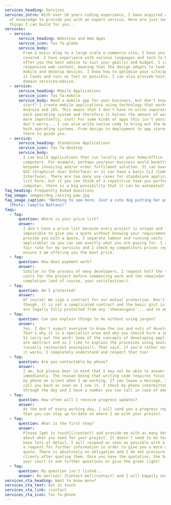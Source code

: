 ```yaml
---
services_heading: Services
services_intro: With over 20 years coding experience, I have acquired a wealth
  of knowledge to provide you with an expert service. Here are just some of the
  things I can build for you...
services:
  - service:
      service_heading: Websites and Web Apps
      service_icon: fas fa-globe
      service_body:
        From a basic blog to a large scale e-commerce site, I have you
        covered. I have experience with various languages and tech to be able to
        offer you the best advice to suit your goal(s) and budget. I create
        responsive web content, meaning that the design adapts to look great on
        mobile and desktop devices. I know how to optimise your site/app so that
        it loads and runs as fast as possible. I can also provide hosting and
        domain services/advice.
  - service:
      service_heading: Mobile Applications
      service_icon: fas fa-mobile
      service_body: Need a mobile app for your business, but don't know where to
        start? I create mobile applications using technology that works on both
        Android and iOS. This means that I don't have to write separate code for
        each operating system and therefore it halves the amount of work and,
        more importantly, cost! For some kinds of apps this isn't possible, but
        don't worry... I can also write native code to bring out the best of
        both operating systems. From design to deployment to app stores, I'll be
        there to guide you.
  - service:
      service_heading: Standalone Applications
      service_icon: fas fa-desktop
      service_body:
        I can build applications that run locally on your home/office
        computers. For example, perhaps you/your business would benefit from a
        bespoke invoicing and/or order fulfilment solution. It can have a pretty
        GUI (Graphical User Interface) or it can have a basic CLI (Command Line
        Interface). There are too many use cases for standalone applications to
        list here, but if you can think of a repetitive task you perform on your
        computer, there is a big possibility that it can be automated!
faq_heading: Frequently Asked Questions
faq_image: images/dog_raising_paw.jpg
faq_image_caption: "Nothing to see here. Just a cute dog putting her paw up!
  (Photo: Camylla Battani)"
faqs:
  - faq:
      question: Where is your price list?
      answer:
        I don't have a price list because every project is unique and it is
        impossible to give you a quote without knowing your requirements. When I
        provide you with a quote, I separate labour and running costs (if
        applicable) so you can see exactly what you are paying for. I charge a
        fair rate for my services and I check my competitors prices regularly to
        ensure I am offering you the best price.
  - faq:
      question: How does payment work?
      answer:
        Similar to the process of many developers, I request half the total
        costs for the project before commencing work and the remainder upon
        completion (and of course, your satisfaction!).
  - faq:
      question: Am I protected?
      answer:
        Of course! We sign a contract for our mutual protection. Don't worry
        though, it is not a complicated contract and the basic gist is that you
        are legally fully protected from any 'shenanigans'....and so am I!
  - faq:
      question: Can you explain things to me without using jargon?
      answer:
        Yes. I don't expect everyone to know the ins and outs of development.
        That's why it is a specialist area and why you should hire a specialist
        to carry out the work! Some of the concepts of developing applications
        are abstract and so I like to explain the processes using analogies
        (usually restaurant analogies!). That said, if you'd rather not know how
        it works, I completely understand and respect that too!
  - faq:
      question: Are you contactable by phone?
      answer:
        I am, but please bear in mind that I may not be able to answer your call
        immediately. The reason being that writing code requires focus so I put
        my phone on silent when I am working. If you leave a message, I will
        call you back as soon as I see it. I check my phone intermittently
        through the day and I have a number you can call in case of emergencies.
  - faq:
      question: How often will I receive progress updates?
      answer:
        At the end of every working day, I will send you a progress report so
        that you can stay up-to-date on where I am with your project.
  - faq:
      question: What is the first step?
      answer:
        Please [get in touch](/contact) and provide me with as many details
        about what you need for your project. It doesn't need to be technical or
        have lots of detail. I will respond as soon as possible with a quote or
        a request for further information in order to give you a more accurate
        quote. There is absolutely no obligation and I do not pressure potential
        clients after quoting them. Once you have the quotation, the ball is in
        your court to ask further questions or give the green light!
  - faq:
      question: My question isn't listed...
      answer: No worries! [Contact me](/contact) and I will happily answer it for you!
services_cta_heading: Want to know more?
services_cta_text: Get in touch
services_cta_link: /contact
services_cta_icon: fas fa-phone
---
```

